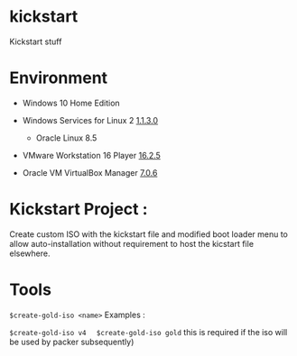 # kickstart
Kickstart stuff

# Environment
* Windows 10 Home Edition 
* Windows Services for Linux 2 [1.1.3.0](https://learn.microsoft.com/en-us/windows/wsl/install)
  * Oracle Linux 8.5
  
* VMware Workstation 16 Player [16.2.5](https://docs.vmware.com/en/VMware-Workstation-Player-for-Windows/16.0/com.vmware.player.win.using.doc/GUID-B8509247-258C-4B11-8637-5DABACEA4965.html)
* Oracle VM VirtualBox Manager [7.0.6](https://www.virtualbox.org/manual/ch01.html#intro-installing)

# Kickstart Project : 

Create custom ISO with the kickstart file and modified boot loader menu to allow auto-installation without requirement to host the kicstart file elsewhere.

# Tools
``$create-gold-iso <name>``
  Examples : 

``$create-gold-iso v4``
``  $create-gold-iso gold``
this is required if the iso will be used by packer subsequently)

